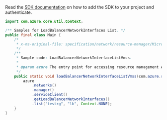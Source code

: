 Read the [SDK documentation](https://github.com/Azure/azure-sdk-for-java/blob/azure-resourcemanager_2.12.0/sdk/resourcemanager/azure-resourcemanager/README.md) on how to add the SDK to your project and authenticate.

```java
import com.azure.core.util.Context;

/** Samples for LoadBalancerNetworkInterfaces List. */
public final class Main {
    /*
     * x-ms-original-file: specification/network/resource-manager/Microsoft.Network/stable/2021-05-01/examples/LoadBalancerNetworkInterfaceListVmss.json
     */
    /**
     * Sample code: LoadBalancerNetworkInterfaceListVmss.
     *
     * @param azure The entry point for accessing resource management APIs in Azure.
     */
    public static void loadBalancerNetworkInterfaceListVmss(com.azure.resourcemanager.AzureResourceManager azure) {
        azure
            .networks()
            .manager()
            .serviceClient()
            .getLoadBalancerNetworkInterfaces()
            .list("testrg", "lb", Context.NONE);
    }
}
```
